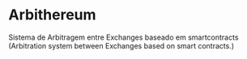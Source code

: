 # Arbithereum
Sistema de Arbitragem entre Exchanges baseado em smartcontracts (Arbitration system between Exchanges based on smart contracts.)
